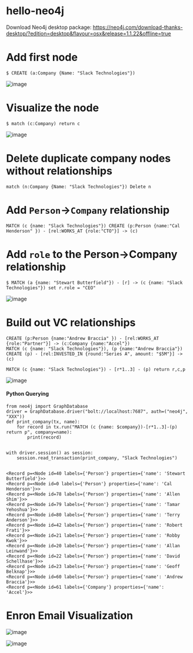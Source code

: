# hello-neo4j

Download Neo4j desktop package: https://neo4j.com/download-thanks-desktop/?edition=desktop&flavour=osx&release=1.1.22&offline=true

# Add first node

```
$ CREATE (a:Company {Name: "Slack Technologies"})
```

![image](https://user-images.githubusercontent.com/2372344/57538390-512eb100-7316-11e9-890d-1f8e06bb6dab.png)

# Visualize the node
```
$ match (c:Company) return c
```
![image](https://user-images.githubusercontent.com/2372344/57540048-c6e84c00-7319-11e9-894e-a18b5f12f4f3.png)

# Delete duplicate company nodes without relationships
```
match (n:Company {Name: "Slack Technologies"}) Delete n
```

# Add `Person`->`Company` relationship
```
MATCH (c {name: "Slack Technologies"}) CREATE (p:Person {name:"Cal Henderson" }) - [rel:WORKS_AT {role:"CTO"}] -> (c)
```

# Add `role` to the Person->Company relationship

```
$ MATCH (a {name: "Stewart Butterfield"}) - [r] -> (c {name: "Slack Technologies"}) set r.role = "CEO"
```

![image](https://user-images.githubusercontent.com/2372344/57548693-9c08f280-732f-11e9-837c-c3d6c19da33e.png)

# Build out VC relationships
```
CREATE (p:Person {name:"Andrew Braccia" }) - [rel:WORKS_AT {role:"Partner"}] -> (c:Company {name:"Accel"})
MATCH (c {name: "Slack Technologies"}), (p {name:"Andrew Braccia"}) CREATE (p) - [rel:INVESTED_IN {round:"Series A", amount: "$5M"}] -> (c)

MATCH (c {name: "Slack Technologies"}) - [r*1..3] - (p) return r,c,p
```
![image](https://user-images.githubusercontent.com/2372344/57549947-e2ac1c00-7332-11e9-9c32-bd17979ff251.png)


#### Python Querying

```
from neo4j import GraphDatabase
driver = GraphDatabase.driver("bolt://localhost:7687", auth=("neo4j", "XXX"))
def print_company(tx, name):
    for record in tx.run("MATCH (c {name: $company})-[r*1..3]-(p) return p", company=name):
        print(record)
   

with driver.session() as session:
    session.read_transaction(print_company, "Slack Technologies")


<Record p=<Node id=40 labels={'Person'} properties={'name': 'Stewart Butterfield'}>>
<Record p=<Node id=0 labels={'Person'} properties={'name': 'Cal Henderson'}>>
<Record p=<Node id=78 labels={'Person'} properties={'name': 'Allen Shim'}>>
<Record p=<Node id=79 labels={'Person'} properties={'name': 'Tamar Yehoshua'}>>
<Record p=<Node id=80 labels={'Person'} properties={'name': 'Terry Anderson'}>>
<Record p=<Node id=42 labels={'Person'} properties={'name': 'Robert Frati'}>>
<Record p=<Node id=21 labels={'Person'} properties={'name': 'Robby Kwok'}>>
<Record p=<Node id=20 labels={'Person'} properties={'name': 'Allan Leinwand'}>>
<Record p=<Node id=22 labels={'Person'} properties={'name': 'David Schellhase'}>>
<Record p=<Node id=23 labels={'Person'} properties={'name': 'Geoff Belknap'}>>
<Record p=<Node id=60 labels={'Person'} properties={'name': 'Andrew Braccia'}>>
<Record p=<Node id=61 labels={'Company'} properties={'name': 'Accel'}>>
```

# Enron Email Visualization
![image](https://user-images.githubusercontent.com/2372344/58035658-3ff45a00-7af7-11e9-87d5-044f71e5bbdf.png)

![image](https://user-images.githubusercontent.com/2372344/58046908-a471e200-7b14-11e9-875f-34ccb83aea85.png)
